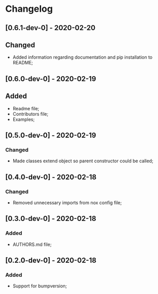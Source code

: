 # Changelog

## [0.6.1-dev-0] - 2020-02-20

## Changed

* Added information regarding documentation and pip installation to README;

## [0.6.0-dev-0] - 2020-02-19

## Added

* Readme file;
* Contributors file;
* Examples;

## [0.5.0-dev-0] - 2020-02-19

### Changed

* Made classes extend object so parent constructor could be called;

## [0.4.0-dev-0] - 2020-02-18

### Changed

* Removed unnecessary imports from nox config file;

## [0.3.0-dev-0] - 2020-02-18

### Added

* AUTHORS.md file;

## [0.2.0-dev-0] - 2020-02-18

### Added

* Support for bumpversion; 
